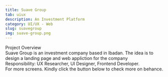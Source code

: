 ```yaml
---
title: Suave Group
tab: uiux
description: An Investment Platform
category: UI/UX - Web
slug: suavegroup
img: suave-group.png
---
```


<div class="lg:p-4 pt-4 mb-4 text-pryColor font-bold text-2xl lg:text-4xl">
  Project Overview
</div>

<div class="lg:p-4 mb-4 leading-9">
Suave Group is an investment company based in Ibadan. The idea is to design a landing page and web appliction for the company
<div class="pt-4 ">
 <span class = "text-pryColor font-bold"> Responsibility:</span> UX Researcher, UI Designer, Frontend Developer.
</div>
</div>

  <div class="mt-14">
    <div><dynamic-image filename="suavefull.jpg"></dynamic-image> </div>
  </div>

<!--more-->

<div class="pt-4 lg:p-4 lg:pt-10 mb-4 leading-9">
For more screens. Kindly click the button below to check more on behance.
</div>
<btn3 class ="mt-4" text="See More" href="https://www.behance.net/gallery/121654491/Suave-Group-Landing-Page"> </btn3 >

